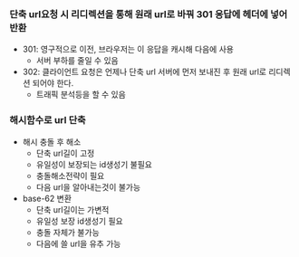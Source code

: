 ### 단축 url요청 시 리디렉션을 통해 원래 url로 바꿔 301 응답에 헤더에 넣어 반환
* 301: 영구적으로 이전, 브라우저는 이 응답을 캐시해 다음에 사용
  * 서버 부하를 줄일 수 있음
* 302: 클라이언트 요청은 언제나 단축 url 서버에 먼저 보내진 후 원래 url로 리디렉션 되어야 한다.
  * 트래픽 분석등을 할 수 있음

### 해시함수로 url 단축
* 해시 충돌 후 해소
  * 단축 url길이 고정
  * 유일성이 보장되는 id생성기 불필요
  * 충돌해소전략이 필요
  * 다음 url을 알아내는것이 불가능
* base-62 변환
  * 단축 url길이는 가변적
  * 유일성 보장 id생성기 필요
  * 충돌 자체가 불가능
  * 다음에 쓸 url을 유추 가능
